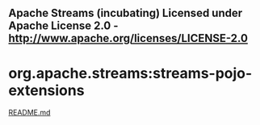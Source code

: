 Apache Streams (incubating)
Licensed under Apache License 2.0 - http://www.apache.org/licenses/LICENSE-2.0
--------------------------------------------------------------------------------

org.apache.streams:streams-pojo-extensions
===========================================

[README.md](src/site/markdown/index.md "README")
